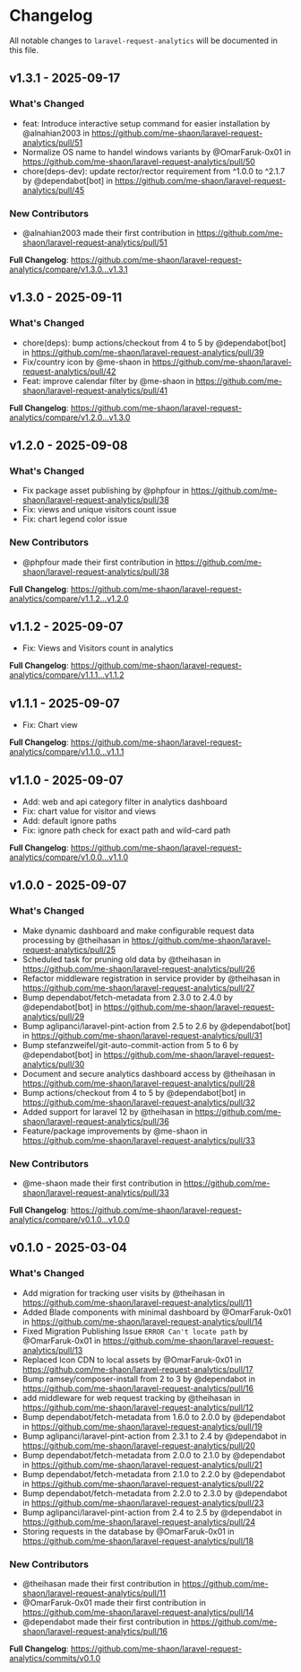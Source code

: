 # Changelog

All notable changes to `laravel-request-analytics` will be documented in this file.

## v1.3.1 - 2025-09-17

### What's Changed

* feat: Introduce interactive setup command for easier installation by @alnahian2003 in https://github.com/me-shaon/laravel-request-analytics/pull/51
* Normalize OS name to handel windows variants by @OmarFaruk-0x01 in https://github.com/me-shaon/laravel-request-analytics/pull/50
* chore(deps-dev): update rector/rector requirement from ^1.0.0 to ^2.1.7 by @dependabot[bot] in https://github.com/me-shaon/laravel-request-analytics/pull/45

### New Contributors

* @alnahian2003 made their first contribution in https://github.com/me-shaon/laravel-request-analytics/pull/51

**Full Changelog**: https://github.com/me-shaon/laravel-request-analytics/compare/v1.3.0...v1.3.1

## v1.3.0 - 2025-09-11

### What's Changed

* chore(deps): bump actions/checkout from 4 to 5 by @dependabot[bot] in https://github.com/me-shaon/laravel-request-analytics/pull/39
* Fix/country icon by @me-shaon in https://github.com/me-shaon/laravel-request-analytics/pull/42
* Feat: improve calendar filter by @me-shaon in https://github.com/me-shaon/laravel-request-analytics/pull/41

**Full Changelog**: https://github.com/me-shaon/laravel-request-analytics/compare/v1.2.0...v1.3.0

## v1.2.0 - 2025-09-08

### What's Changed

* Fix package asset publishing by @phpfour in https://github.com/me-shaon/laravel-request-analytics/pull/38
* Fix: views and unique visitors count issue
* Fix: chart legend color issue

### New Contributors

* @phpfour made their first contribution in https://github.com/me-shaon/laravel-request-analytics/pull/38

**Full Changelog**: https://github.com/me-shaon/laravel-request-analytics/compare/v1.1.2...v1.2.0

## v1.1.2 - 2025-09-07

- Fix: Views and Visitors count in analytics

**Full Changelog**: https://github.com/me-shaon/laravel-request-analytics/compare/v1.1.1...v1.1.2

## v1.1.1 - 2025-09-07

- Fix: Chart view

**Full Changelog**: https://github.com/me-shaon/laravel-request-analytics/compare/v1.1.0...v1.1.1

## v1.1.0 - 2025-09-07

- Add: web and api category filter in analytics dashboard
- Fix: chart value for visitor and views
- Add: default ignore paths
- Fix: ignore path check for exact path and wild-card path

**Full Changelog**: https://github.com/me-shaon/laravel-request-analytics/compare/v1.0.0...v1.1.0

## v1.0.0 - 2025-09-07

### What's Changed

* Make dynamic dashboard and make configurable request data processing by @theihasan in https://github.com/me-shaon/laravel-request-analytics/pull/25
* Scheduled task for pruning old data by @theihasan in https://github.com/me-shaon/laravel-request-analytics/pull/26
* Refactor middleware registration in service provider by @theihasan in https://github.com/me-shaon/laravel-request-analytics/pull/27
* Bump dependabot/fetch-metadata from 2.3.0 to 2.4.0 by @dependabot[bot] in https://github.com/me-shaon/laravel-request-analytics/pull/29
* Bump aglipanci/laravel-pint-action from 2.5 to 2.6 by @dependabot[bot] in https://github.com/me-shaon/laravel-request-analytics/pull/31
* Bump stefanzweifel/git-auto-commit-action from 5 to 6 by @dependabot[bot] in https://github.com/me-shaon/laravel-request-analytics/pull/30
* Document and secure analytics dashboard access by @theihasan in https://github.com/me-shaon/laravel-request-analytics/pull/28
* Bump actions/checkout from 4 to 5 by @dependabot[bot] in https://github.com/me-shaon/laravel-request-analytics/pull/32
* Added support for laravel 12 by @theihasan in https://github.com/me-shaon/laravel-request-analytics/pull/36
* Feature/package improvements by @me-shaon in https://github.com/me-shaon/laravel-request-analytics/pull/33

### New Contributors

* @me-shaon made their first contribution in https://github.com/me-shaon/laravel-request-analytics/pull/33

**Full Changelog**: https://github.com/me-shaon/laravel-request-analytics/compare/v0.1.0...v1.0.0

## v0.1.0 - 2025-03-04

### What's Changed

* Add migration for tracking user visits by @theihasan in https://github.com/me-shaon/laravel-request-analytics/pull/11
* Added Blade components with minimal dashboard by @OmarFaruk-0x01 in https://github.com/me-shaon/laravel-request-analytics/pull/14
* Fixed Migration Publishing Issue `ERROR Can't locate path` by @OmarFaruk-0x01 in https://github.com/me-shaon/laravel-request-analytics/pull/13
* Replaced Icon CDN to local assets by @OmarFaruk-0x01 in https://github.com/me-shaon/laravel-request-analytics/pull/17
* Bump ramsey/composer-install from 2 to 3 by @dependabot in https://github.com/me-shaon/laravel-request-analytics/pull/16
* add middleware for web request tracking by @theihasan in https://github.com/me-shaon/laravel-request-analytics/pull/12
* Bump dependabot/fetch-metadata from 1.6.0 to 2.0.0 by @dependabot in https://github.com/me-shaon/laravel-request-analytics/pull/19
* Bump aglipanci/laravel-pint-action from 2.3.1 to 2.4 by @dependabot in https://github.com/me-shaon/laravel-request-analytics/pull/20
* Bump dependabot/fetch-metadata from 2.0.0 to 2.1.0 by @dependabot in https://github.com/me-shaon/laravel-request-analytics/pull/21
* Bump dependabot/fetch-metadata from 2.1.0 to 2.2.0 by @dependabot in https://github.com/me-shaon/laravel-request-analytics/pull/22
* Bump dependabot/fetch-metadata from 2.2.0 to 2.3.0 by @dependabot in https://github.com/me-shaon/laravel-request-analytics/pull/23
* Bump aglipanci/laravel-pint-action from 2.4 to 2.5 by @dependabot in https://github.com/me-shaon/laravel-request-analytics/pull/24
* Storing requests in the database by @OmarFaruk-0x01 in https://github.com/me-shaon/laravel-request-analytics/pull/18

### New Contributors

* @theihasan made their first contribution in https://github.com/me-shaon/laravel-request-analytics/pull/11
* @OmarFaruk-0x01 made their first contribution in https://github.com/me-shaon/laravel-request-analytics/pull/14
* @dependabot made their first contribution in https://github.com/me-shaon/laravel-request-analytics/pull/16

**Full Changelog**: https://github.com/me-shaon/laravel-request-analytics/commits/v0.1.0
